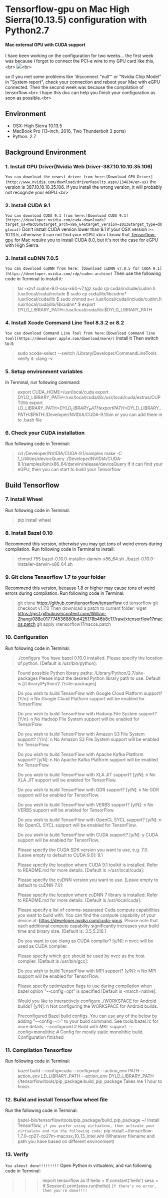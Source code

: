 Tensorflow-gpu on Mac High Sierra(10.13.5) configuration with Python2.7
========
#### Mac external GPU with CUDA support

I have been working on the configuration for two weeks... the first week was because I forgot to connect the PCI-e wire to my GPU card like this,\<br>
![](https://github.com/wyyqwqq/Tensorflow-gpu-on-MAC-High-Sierra-10.13.5-with-Python-2.7/blob/master/IMG_2709.JPG)\<br>

so if you met some problems like 'disconnect "null"' or "Nvidia Chip Model" in "System report", check your connection and reboot your Mac with eGPU connected. Then the second week was because the compilation of tensorflow.\<br>
I hope this doc can help you finish your configuration as soon as possible.\<br>

## Environment
  * OSX: High Sierra 10.13.5
  * MacBook Pro (13-inch, 2016, Two Thunderbolt 3 ports)
  * Python: 2.7


## Background Environment

### 1. Install GPU Driver(Nvidia Web Driver-387.10.10.10.35.106)
  `You can download the newest driver from here:[Download GPU Driver](http://www.nvidia.com/download/driverResults.aspx/134834/en-us)`
  the version is 387.10.10.10.35.106. If you install the wrong version, it will probably not recognize your eGPU.\<br>
  
 
### 2. Install CUDA 9.1
  `You can download CUDA 9.1 from here:[Download CUDA 9.1](https://developer.nvidia.com/cuda-downloads?target_os=MacOSX&target_arch=x86_64&target_version=1013&target_type=dmglocal)`
  Don't install CUDA version lower than 9.1 if your OSX version >= 10.13.5, otherwise it can not find your eGPU.\<br>
  I know that [Tensorflow-gpu](https://www.tensorflow.org/versions/r1.1/install/install_mac) for Mac require you to install CUDA 8.0, but it's not the case for eGPU with High Sierra.
  
  
### 3. Install cuDNN 7.0.5
  `You can download cuDNN from here: [Download cuDNN v7.0.5 for CUDA 9.1](https://developer.nvidia.com/rdp/cudnn-archive)`
  Then use the following code in Terminal to install it:
  >tar -xzvf cudnn-9.0-osx-x64-v7.tgz
  >sudo cp cuda/include/cudnn.h /usr/local/cuda/include
  >$ sudo cp cuda/lib/libcudnn* /usr/local/cuda/lib
  >$ sudo chmod a+r /usr/local/cuda/include/cudnn.h /usr/local/cuda/lib/libcudnn*
  >$ export  DYLD_LIBRARY_PATH=/usr/local/cuda/lib:$DYLD_LIBRARY_PATH
  
  
### 4. Install Xcode Command Line Tool 8.3.2 or 8.2
  `You can download Command Line Tool from here:[Download Command line tool](https://developer.apple.com/download/more/)`
  Install it
  Then switch to it: 
  >sudo xcode-select --switch /Library/Developer/CommandLineTools
  verify it: 
  >clang -v

### 5. Setup environment variables
  In Terminal, run following command:
  >export CUDA_HOME=/usr/local/cuda
  >export DYLD_LIBRARY_PATH=/usr/local/cuda/lib:/usr/local/cuda/extras/CUPTI/lib 
  >export LD_LIBRARY_PATH=$DYLD_LIBRARY_PATH
  >export PATH=$DYLD_LIBRARY_PATH:$PATH:/Developer/NVIDIA/CUDA-9.1/bin
  or you can add them in to .bash file

### 6. Check your CUDA installation
  Run following code in Terminal:
  >cd /Developer/NVIDIA/CUDA-9.1/samples
  >make -C 1_Utilities/deviceQuery
  >./Developer/NVIDIA/CUDA-9.1/samples/bin/x86_64/darwin/release/deviceQuery
  If it can find your eGPU, then you can start to build your Tensorflow

## Build Tensorflow

### 7. Install Wheel
  Run following code in Terminal:
  >pip install wheel

### 8. Install Bazel 0.10
  Recommend this version, otherwise you may get tons of weird errors during compilation.
  Run following code in Terminal to install:
  >chmod 755 bazel-0.10.0-installer-darwin-x86_64.sh
  >./bazel-0.10.0-installer-darwin-x86_64.sh
  

### 9. Git clone Tensorflow 1.7 to your folder
  Recommend this version, because 1.8 or higher may cause tons of weird errors during compilation.
  Run following code in Terminal:
  >git clone https://github.com/tensorflow/tensorflow
  >cd tensorflow
  >git checkout v1.7.0
  Then download a patch to current folder:
  >wget https://gist.githubusercontent.com/Willian-Zhang/088e017774536880bd425178b46b8c17/raw/xtensorflow17macos.patch
  >git apply xtensorflow17macos.patch
  
### 10. Configuration 
  Run following code in Terminal:
  >./configure
  >You have bazel 0.10.0 installed.
  >Please specify the location of python. [Default is /usr/bin/python]: 


  >Found possible Python library paths:
  >  /Library/Python/2.7/site-packages
  >Please input the desired Python library path to use.  Default is [/Library/Python/2.7/site-packages]

  >Do you wish to build TensorFlow with Google Cloud Platform support? [Y/n]: n
  >No Google Cloud Platform support will be enabled for TensorFlow.

  >Do you wish to build TensorFlow with Hadoop File System support? [Y/n]: n
  >No Hadoop File System support will be enabled for TensorFlow.

  >Do you wish to build TensorFlow with Amazon S3 File System support? [Y/n]: n
  >No Amazon S3 File System support will be enabled for TensorFlow.

  >Do you wish to build TensorFlow with Apache Kafka Platform support? [y/N]: n
  >No Apache Kafka Platform support will be enabled for TensorFlow.

  >Do you wish to build TensorFlow with XLA JIT support? [y/N]: n
  >No XLA JIT support will be enabled for TensorFlow.

  >Do you wish to build TensorFlow with GDR support? [y/N]: n
  >No GDR support will be enabled for TensorFlow.

  >Do you wish to build TensorFlow with VERBS support? [y/N]: n
  >No VERBS support will be enabled for TensorFlow.

  >Do you wish to build TensorFlow with OpenCL SYCL support? [y/N]: n
  >No OpenCL SYCL support will be enabled for TensorFlow.

  >Do you wish to build TensorFlow with CUDA support? [y/N]: y
  >CUDA support will be enabled for TensorFlow.

  >Please specify the CUDA SDK version you want to use, e.g. 7.0. [Leave empty to default to CUDA 9.0]: 9.1

  >Please specify the location where CUDA 9.1 toolkit is installed. Refer to README.md for more details. [Default is  >/usr/local/cuda]: 

  >Please specify the cuDNN version you want to use. [Leave empty to default to cuDNN 7.0]: 

  >Please specify the location where cuDNN 7 library is installed. Refer to README.md for more details. [Default is /usr/local/cuda]:

  >Please specify a list of comma-separated Cuda compute capabilities you want to build with.
  >You can find the compute capability of your device at: https://developer.nvidia.com/cuda-gpus.
  >Please note that each additional compute capability significantly increases your build time and binary size. [Default is: 3.5,5.2]6.1

  >Do you want to use clang as CUDA compiler? [y/N]: n
  >nvcc will be used as CUDA compiler.

  >Please specify which gcc should be used by nvcc as the host compiler. [Default is /usr/bin/gcc]: 

  >Do you wish to build TensorFlow with MPI support? [y/N]: n
  >No MPI support will be enabled for TensorFlow.

  >Please specify optimization flags to use during compilation when bazel option "--config=opt" is specified [Default is -march=native]: 

  >Would you like to interactively configure ./WORKSPACE for Android builds? [y/N]: n
  >Not configuring the WORKSPACE for Android builds.

  >Preconfigured Bazel build configs. You can use any of the below by adding "--config=<>" to your build command. See tools/bazel.rc for more details.
  >  --config=mkl         	# Build with MKL support.
  >  --config=monolithic  	# Config for mostly static monolithic build.
  >Configuration finished
  
### 11. Compilation Tensorflow
  Run following code in Terminal:
  >bazel build --config=cuda --config=opt --action_env PATH --action_env LD_LIBRARY_PATH --action_env DYLD_LIBRARY_PATH //tensorflow/tools/pip_package:build_pip_package
  Takes me 1 hour to finish.
  
### 12. Build and install Tensorflow wheel file
  Run the following code in Terminal:
  >bazel-bin/tensorflow/tools/pip_package/build_pip_package ~/
  Install Tensorflow, `if you prefer using virtualenv, then activate your virtualenv and run the following code:`
  >pip install ~/tensorflow-1.7.0-cp27-cp27m-macosx_10_13_intel.whl (Whataver filename and path you have based on different environment)
  
### 13. Verify
  `You almost done!!!!!!!!!`
  Open Python in virtualenv, and run following code in Terminal:
  >>>import tensorflow as tf
  >>>hello = tf.constant('hello')
  >>>sess = tf.Session()
  >>>print(sess.run(hello))
  `If there's no error, then you're done!!!!`
  
  
